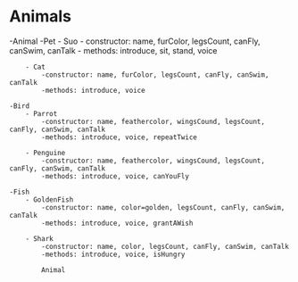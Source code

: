 # Animals


-Animal
    -Pet
        - Suo
        - constructor: name, furColor, legsCount, canFly, canSwim, canTalk
        - methods: introduce, sit, stand, voice
            
        - Cat
            -constructor: name, furColor, legsCount, canFly, canSwim, canTalk
            -methods: introduce, voice

    -Bird
        - Parrot
            -constructor: name, feathercolor, wingsCound, legsCount, canFly, canSwim, canTalk
            -methods: introduce, voice, repeatTwice

        - Penguine
            -constructor: name, feathercolor, wingsCound, legsCount, canFly, canSwim, canTalk
            -methods: introduce, voice, canYouFly

    -Fish  
        - GoldenFish
            -constructor: name, color=golden, legsCount, canFly, canSwim, canTalk
            -methods: introduce, voice, grantAWish

        - Shark
            -constructor: name, color, legsCount, canFly, canSwim, canTalk
            -methods: introduce, voice, isHungry

            Animal



